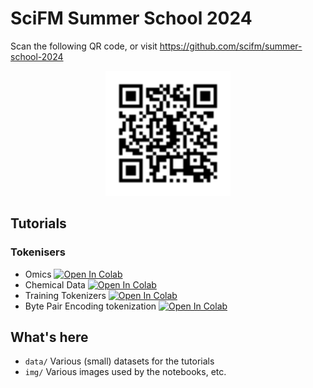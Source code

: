 # SciFM Summer School 2024

Scan the following QR code, or visit https://github.com/scifm/summer-school-2024
<p align="center">
    <img src="img/repo_qr.svg" alt="QR Code for Tutorial" width="200"/>
</p>

## Tutorials

### Tokenisers

- Omics [![Open In Colab](https://colab.research.google.com/assets/colab-badge.svg)](https://colab.research.google.com/github/scifm/intro-to-tokenizers/blob/main/omics.ipynb)
- Chemical Data [![Open In Colab](https://colab.research.google.com/assets/colab-badge.svg)](https://colab.research.google.com/github/scifm/intro-to-tokenizers/blob/main/ChemicalData.ipynb)
- Training Tokenizers [![Open In Colab](https://colab.research.google.com/assets/colab-badge.svg)](https://colab.research.google.com/github/scifm/intro-to-tokenizers/blob/main/Training_Tokenizers.ipynb)
- Byte Pair Encoding tokenization [![Open In Colab](https://colab.research.google.com/assets/colab-badge.svg)](https://colab.research.google.com/github/scifm/intro-to-tokenizers/blob/main/Byte_Pair_Encoding_tokenization.ipynb)

## What's here

- `data/` Various (small) datasets for the tutorials
- `img/` Various images used by the notebooks, etc.

